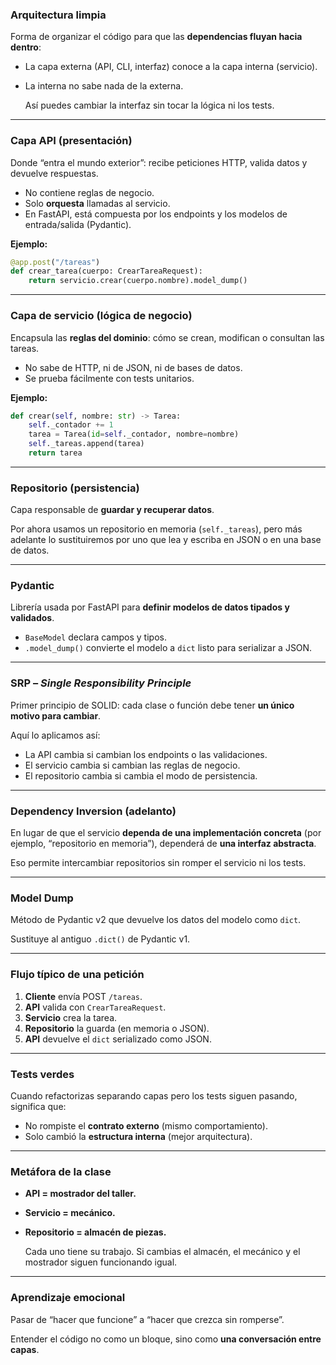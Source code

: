 ### Arquitectura limpia

Forma de organizar el código para que las **dependencias fluyan hacia dentro**:

- La capa externa (API, CLI, interfaz) conoce a la capa interna (servicio).
- La interna no sabe nada de la externa.
    
    Así puedes cambiar la interfaz sin tocar la lógica ni los tests.
    

---

### Capa API (presentación)

Donde “entra el mundo exterior”: recibe peticiones HTTP, valida datos y devuelve respuestas.

- No contiene reglas de negocio.
- Solo **orquesta** llamadas al servicio.
- En FastAPI, está compuesta por los endpoints y los modelos de entrada/salida (Pydantic).

**Ejemplo:**

```python
@app.post("/tareas")
def crear_tarea(cuerpo: CrearTareaRequest):
    return servicio.crear(cuerpo.nombre).model_dump()

```

---

### Capa de servicio (lógica de negocio)

Encapsula las **reglas del dominio**: cómo se crean, modifican o consultan las tareas.

- No sabe de HTTP, ni de JSON, ni de bases de datos.
- Se prueba fácilmente con tests unitarios.

**Ejemplo:**

```python
def crear(self, nombre: str) -> Tarea:
    self._contador += 1
    tarea = Tarea(id=self._contador, nombre=nombre)
    self._tareas.append(tarea)
    return tarea

```

---

### Repositorio (persistencia)

Capa responsable de **guardar y recuperar datos**.

Por ahora usamos un repositorio en memoria (`self._tareas`), pero más adelante lo sustituiremos por uno que lea y escriba en JSON o en una base de datos.

---

### Pydantic

Librería usada por FastAPI para **definir modelos de datos tipados y validados**.

- `BaseModel` declara campos y tipos.
- `.model_dump()` convierte el modelo a `dict` listo para serializar a JSON.

---

### SRP – *Single Responsibility Principle*

Primer principio de SOLID: cada clase o función debe tener **un único motivo para cambiar**.

Aquí lo aplicamos así:

- La API cambia si cambian los endpoints o las validaciones.
- El servicio cambia si cambian las reglas de negocio.
- El repositorio cambia si cambia el modo de persistencia.

---

### Dependency Inversion (adelanto)

En lugar de que el servicio **dependa de una implementación concreta** (por ejemplo, “repositorio en memoria”), dependerá de **una interfaz abstracta**.

Eso permite intercambiar repositorios sin romper el servicio ni los tests.

---

### Model Dump

Método de Pydantic v2 que devuelve los datos del modelo como `dict`.

Sustituye al antiguo `.dict()` de Pydantic v1.

---

### Flujo típico de una petición

1. **Cliente** envía POST `/tareas`.
2. **API** valida con `CrearTareaRequest`.
3. **Servicio** crea la tarea.
4. **Repositorio** la guarda (en memoria o JSON).
5. **API** devuelve el `dict` serializado como JSON.

---

### Tests verdes

Cuando refactorizas separando capas pero los tests siguen pasando, significa que:

- No rompiste el **contrato externo** (mismo comportamiento).
- Solo cambió la **estructura interna** (mejor arquitectura).

---

### Metáfora de la clase

- **API = mostrador del taller.**
- **Servicio = mecánico.**
- **Repositorio = almacén de piezas.**
    
    Cada uno tiene su trabajo. Si cambias el almacén, el mecánico y el mostrador siguen funcionando igual.
    

---

### Aprendizaje emocional

Pasar de “hacer que funcione” a “hacer que crezca sin romperse”.

Entender el código no como un bloque, sino como **una conversación entre capas**.